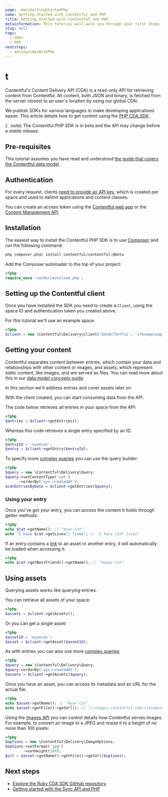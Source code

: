```yaml
---
page: :docsGettingStartedPhp
name: Getting Started with Contentful and PHP
title: Getting Started with Contentful and PHP
metainformation: This tutorial will walk you through your first steps in using Contentful within your PHP application.
slug: null
tags:
  - SDKs
  - PHP
nextsteps:
  - docsSyncApiWithPhp
---
```


# t

Contentful's Content Delivery API (CDA) is a read-only API for retrieving content from Contentful. All content, both JSON and binary, is fetched from the server closest to an user's location by using our global CDN.

We publish SDKs for various languages to make developing applications easier. This article details how to get content using the [PHP CDA SDK](https://github.com/contentful/contentful.php).

{: .note}
The Contentful PHP SDK is in beta and the API may change before a stable release.

## Pre-requisites

This tutorial assumes you have read and understood [the guide that covers the Contentful data model](/developers/docs/concepts/data-model/).

## Authentication

For every request, clients [need to provide an API key](/developers/docs/references/authentication/), which is created per space and used to delimit applications and content classes.

You can create an access token using the [Contentful web app](https://be.contentful.com/login) or the [Content Management API](/developers/docs/references/content-management-api/#/reference/api-keys/create-an-api-key).



## Installation

The easiest way to install the Contentful PHP SDK is to use [Composer][2] and run the following command:

```bash
php composer.phar install contentful/contentful:@beta
```

Add the Composer autoloader to the top of your project:

```php
<?php
require_once 'vendor/autoload.php';
```

## Setting up the Contentful client

Once you have installed the SDK you need to create a `Client`, using the space ID and authentication token you created above.

For this tutorial we'll use an example space

```php
<?php
$client = new \Contentful\Delivery\Client('b4c0n73n7fu1', 'cfexampleapi');
```

## Getting your content

Contentful separates content between entries, which contain your data and relationships with other content or images, and assets, which represent static content, like images, and are served as files. You can read more about this in our [data model concepts guide][3].

In this section we'll address entries and cover assets later on.

With the client created, you can start consuming data from the API.

The code below retrieves all entries in your space from the API:

```php
<?php
$entries = $client->getEntries();
```

Whereas this code retrieves a single entry specified by an ID.

```php
<?php
$entryId = 'nyancat';
$entry = $client->getEntry($entryId);
```

To specify more [complex queries][4] you can use the query builder:

```php
<?php
$query = new \Contentful\Delivery\Query;
$query->setContentType('cat')
      ->orderBy('sys.createdAt');
$catEntriesByDate = $client->getEntries($query);
```

### Using your entry

Once you've got your entry, you can access the content it holds through getter methods:

```php
<?php
echo $cat->getName(); // "Nyan Cat"
echo "I have $cat->getLives() lives"; // "I have 1337 lives"
```

If an entry contains a [link][5] to an asset or another entry, it will automatically be loaded when accessing it:

```php
<?php
echo $cat->getBestFriend()->getName(); // "Happy Cat"
```

## Using assets

Querying assets works like querying entries.

You can retrieve all assets of your space:

```php
<?php
$assets = $client->getAssets();
```

Or you can get a single asset:

```php
<?php
$assetId = 'nyancat';
$asset = $client->getAsset($assetId);
```

As with entries you can also use more [complex queries][6]:

```php
<?php
$query = new \Contentful\Delivery\Query;
$query->orderBy('sys.createdAt');
$assets = $client->getAssets($query);
```

Once you have an asset, you can access its metadata and an URL for the actual file:

```php
<?php
echo $asset->getName(); // "Nyan Cat"
echo $asset->getFile()->getUrl(); // "//images.contentful.com/cfexampleapi/4gp6taAwW4CmSgumq2ekUm/9da0cd1936871b8d72343e895a00d611/Nyan_cat_250px_frame.png"
```

Using the [Images API][7] you can control details how Contentful serves images. For example, to convert an image to a JPEG and resize it to a height of no more than 100 pixels:

```php
<?php
$options = new \Contentful\Delivery\ImageOptions;
$options->setFormat('jpg')
        ->setHeight(100);
$url = $asset->getName()->getFile()->getUrl($options);
```

## Next steps

- [Explore the Ruby CDA SDK GitHub repository](1).
- [Getting started with the Sync API and PHP](/developers/docs/php/tutorials/using-the-sync-api-with-php)

[1]: https://github.com/contentful/contentful.php
[2]: https://getcomposer.org
[3]: /developers/docs/concepts/data-model/
[4]: /developers/docs/references/content-delivery-api/#/reference/search-parameters
[5]: /developers/docs/concepts/links/
[6]: /developers/docs/references/content-delivery-api/#/reference/search-parameters/filtering-assets-by-mime-type
[7]: /developers/docs/references/images-api/
